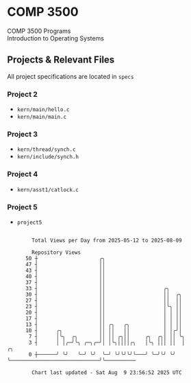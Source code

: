 # COMP 3500
COMP 3500 Programs  
Introduction to Operating Systems  
## Projects & Relevant Files
All project specifications are located in `specs`
### Project 2
- `kern/main/hello.c`
- `kern/main/main.c`
### Project 3
- `kern/thread/synch.c`
- `kern/include/synch.h`
### Project 4
- `kern/asst1/catlock.c`
### Project 5
- `project5`

```

        Total Views per Day from 2025-05-12 to 2025-08-09

        Repository Views
      50 ┼                    ╭╮
      47 ┤                    ││
      43 ┤                    ││
      40 ┤                    ││
      37 ┤                    ││
      33 ┤                    ││                   ╭╮
      30 ┤                    ││                   ││  ╭╮
      27 ┤                    ││                   ││  ││
      23 ┤                    ││                   │╰╮ ││
      20 ┤                    ││                   │ │ ││
      17 ┤                    ││                   │ │ ││
      13 ┤                    ││ ╭╮   ╭╮           │ │ ││
      10 ┤      ╭╮            ││ ││   ││           │ │╭╯│
       7 ┤      │╰╮  ╭╮       ││ ││ ╭╮││     ╭╮  ╭╮│ ││ ╰╮
       3 ┤      │ │╭─╯╰╮ ╭─╮╭─╯│ │╰╮││││╭╮   │╰╮ │││ ││  │                             ╭╮
       0 ┼──────╯ ╰╯   ╰─╯ ╰╯  ╰─╯ ╰╯╰╯╰╯╰───╯ ╰─╯╰╯ ╰╯  ╰─────────────────────────────╯╰──────────

        Chart last updated - Sat Aug  9 23:56:52 2025 UTC
        
```
